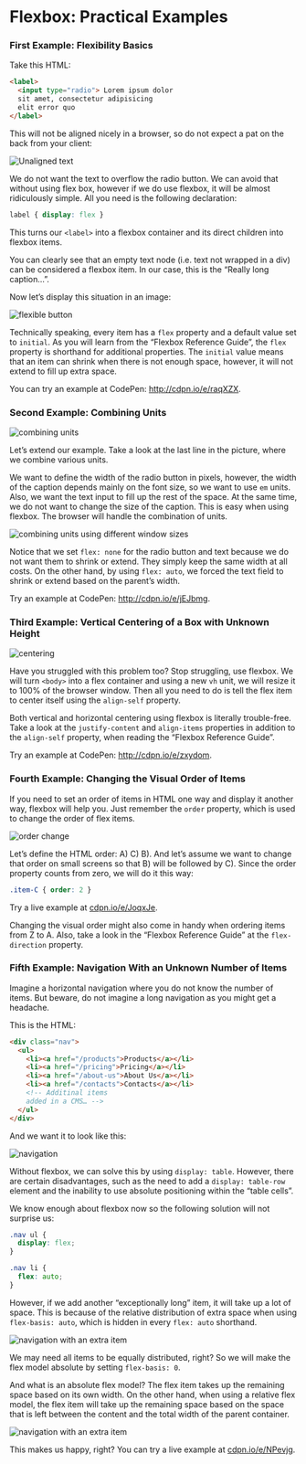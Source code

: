 Flexbox: Practical Examples
============================


### First Example: Flexibility Basics

Take this HTML:

```html
<label>
  <input type="radio"> Lorem ipsum dolor
  sit amet, consectetur adipisicing
  elit error quo
</label>
```

This will not be aligned nicely in a browser, so do not expect a pat on the back
from your client:

![Unaligned text](dist/images/original/flexbox-priklady-1.jpg)

We do not want the text to overflow the radio button. We can avoid that without
using flex box, however if we do use flexbox, it will be almost ridiculously
simple. All you need is the following declaration:

```css
label { display: flex }
```


This turns our `<label>` into a flexbox container and its direct children into
flexbox items.

You can clearly see that an empty text node (i.e. text not wrapped in a div) can
be considered a flexbox item. In our case, this is the “Really long caption…”.

Now let’s display this situation in an image:

![flexible button](dist/images/original/flexbox-priklady-2.jpg)

Technically speaking, every item has a `flex` property and a default value set
to `initial`. As you will learn from the “Flexbox Reference Guide”, the `flex` property
is shorthand for additional properties. The `initial` value means that an item
can shrink when there is not enough space, however, it will not extend to fill
up extra space.

You can try an example at CodePen: <http://cdpn.io/e/raqXZX>.

### Second Example: Combining Units

![combining units](dist/images/original/flexbox-priklady-3.jpg)

Let’s extend our example. Take a look at the last line in the picture, where we
combine various units.

We want to define the width of the radio button in pixels, however, the width of
the caption depends mainly on the font size, so we want to use `em` units. Also,
we want the text input to fill up the rest of the space. At the same time, we do
not want to change the size of the caption. This is easy when using flexbox. The
browser will handle the combination of units.

![combining units using different window sizes](dist/images/original/flexbox-priklady-4.jpg)

Notice that we set `flex: none` for the radio button and text because we do not
want them to shrink or extend. They simply keep the same width at all costs. On
the other hand, by using `flex: auto`, we forced the text field to shrink or
extend based on the parent’s width.

Try an example at CodePen: <http://cdpn.io/e/jEJbmg>.

### Third Example: Vertical Centering of a Box with Unknown Height

![centering](dist/images/original/flexbox-priklady-5.jpg)

Have you struggled with this problem too? Stop struggling, use flexbox. We will
turn `<body>` into a flex container and using a new `vh` unit, we will resize it
to 100% of the browser window. Then all you need to do is tell the flex item to
center itself using the `align-self` property.

Both vertical and horizontal centering using flexbox is literally trouble-free.
Take a look at the `justify-content` and `align-items` properties in addition to
the `align-self` property, when reading the “Flexbox Reference Guide”.

Try an example at CodePen: <http://cdpn.io/e/zxydom>.

### Fourth Example: Changing the Visual Order of Items

If you need to set an order of items in HTML one way and display it another way,
flexbox will help you. Just remember the `order` property, which is used to
change the order of flex items.

![order change](dist/images/original/flexbox-priklady-6.jpg)

Let’s define the HTML order: A) C) B). And let’s assume we want to change that
order on small screens so that B) will be followed by C). Since the order
property counts from zero, we will do it this way:

```css
.item-C { order: 2 }
```

Try a live example at [cdpn.io/e/JoqxJe](http://cdpn.io/e/JoqxJe).

Changing the visual order might also come in handy when ordering items from Z to
A. Also, take a look in the “Flexbox Reference Guide” at the `flex-direction` property.

### Fifth Example: Navigation With an Unknown Number of Items

Imagine a horizontal navigation where you do not know the number of items. But
beware, do not imagine a long navigation as you might get a headache.

This is the HTML:

```html
<div class="nav">
  <ul>
    <li><a href="/products">Products</a></li>
    <li><a href="/pricing">Pricing</a></li>
    <li><a href="/about-us">About Us</a></li>
    <li><a href="/contacts">Contacts</a></li>
    <!-- Additinal items
    added in a CMS… -->
  </ul>
</div>
```


And we want it to look like this:

![navigation](dist/images/original/flexbox-priklady-7.jpg)

Without flexbox, we can solve this by using `display: table`. However, there are
certain disadvantages, such as the need to add a `display: table-row` element
and the inability to use absolute positioning within the “table cells”.

We know enough about flexbox now so the following solution will not surprise us:

```css
.nav ul {
  display: flex;
}

.nav li {
  flex: auto;
}
```

However, if we add another “exceptionally long” item, it will take up a lot of
space. This is because of the relative distribution of extra space when using
`flex-basis: auto`, which is hidden in every `flex: auto` shorthand.

![navigation with an extra item](dist/images/original/flexbox-priklady-8.jpg)

We may need all items to be equally distributed, right? So we will make the flex
model absolute by setting `flex-basis: 0`.

And what is an absolute flex model? The flex item takes up the remaining space
based on its own width. On the other hand, when using a relative flex model, the
flex item will take up the remaining space based on the space that is left
between the content and the total width of the parent container.

![navigation with an extra item](dist/images/original/flexbox-priklady-9.jpg)

This makes us happy, right? You can try a live example at
[cdpn.io/e/NPevjg](http://cdpn.io/e/NPevjg).
